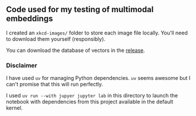 ## Code used for my testing of multimodal embeddings

I created an `xkcd-images/` folder to store each image file locally. You'll need to download them yourself (responsibly).

You can download the database of vectors in the [release](https://github.com/danclaytondev/relevant-xkcd-post/releases/tag/v0.1.0). 

### Disclaimer

I have used `uv` for managing Python dependencies. `uv` seems awesome but I can't promise that this will run perfectly.

I used `uv run --with jupyer jupyter lab` in this directory to launch the notebook with dependencies from this project available in the default kernel.
